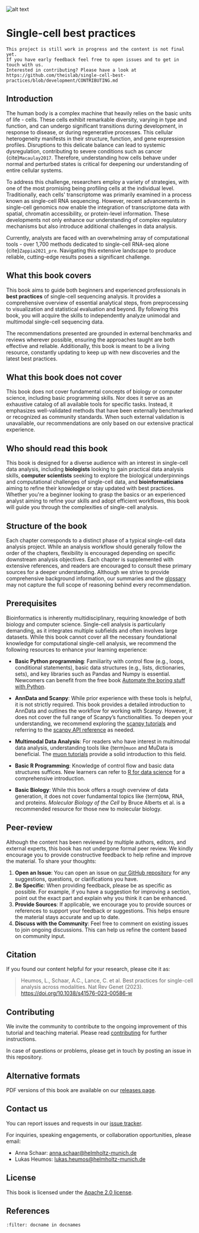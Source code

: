 ![alt text](_static/images/title.png "Title")

<div style="page-break-after: always;"></div>

# Single-cell best practices

```{warning}
This project is still work in progress and the content is not final yet.
If you have early feedback feel free to open issues and to get in touch with us.
Interested in contributing? Please have a look at https://github.com/theislab/single-cell-best-practices/blob/development/CONTRIBUTING.md
```

## Introduction

The human body is a complex machine that heavily relies on the basic units of life - cells.
These cells exhibit remarkable diversity, varying in type and function, and can undergo significant transitions during development, in response to disease, or during regenerative processes.
This cellular heterogeneity manifests in their structure, function, and gene expression profiles.
Disruptions to this delicate balance can lead to systemic dysregulation, contributing to severe conditions such as cancer {cite}`Macaulay2017`.
Therefore, understanding how cells behave under normal and perturbed states is critical for deepening our understanding of entire cellular systems.

To address this challenge, researchers employ a variety of strategies, with one of the most promising being profiling cells at the individual level.
Traditionally, each cells' transcriptome was primarily examined in a process known as single-cell RNA sequencing. However, recent advancements in single-cell genomics now enable the integration of transcriptome data with spatial, chromatin accessibility, or protein-level information.
These developments not only enhance our understanding of complex regulatory mechanisms but also introduce additional challenges in data analysis.

Currently, analysts are faced with an overwhelming array of computational tools - over 1,700 methods dedicated to single-cell RNA-seq alone {cite}`Zappia2021_pre`.
Navigating this extensive landscape to produce reliable, cutting-edge results poses a significant challenge.

## What this book covers

This book aims to guide both beginners and experienced professionals in **best practices** of single-cell sequencing analysis.
It provides a comprehensive overview of essential analytical steps, from preprocessing to visualization and statistical evaluation and beyond.
By following this book, you will acquire the skills to independently analyze unimodal and multimodal single-cell sequencing data.

The recommendations presented are grounded in external benchmarks and reviews wherever possible, ensuring the approaches taught are both effective and reliable.
Additionally, this book is meant to be a living resource, constantly updating to keep up with new discoveries and the latest best practices.

## What this book does not cover

This book does not cover fundamental concepts of biology or computer science, including basic programming skills.
Nor does it serve as an exhaustive catalog of all available tools for specific tasks.
Instead, it emphasizes well-validated methods that have been externally benchmarked or recognized as community standards.
When such external validation is unavailable, our recommendations are only based on our extensive practical experience.

## Who should read this book

This book is designed for a diverse audience with an interest in single-cell data analysis, including **biologists** looking to gain practical data analysis skills, **computer scientists** seeking to explore the biological underpinnings and computational challenges of single-cell data, and **bioinformaticians** aiming to refine their knowledge or stay updated with best practices.
Whether you're a beginner looking to grasp the basics or an experienced analyst aiming to refine your skills and adopt efficient workflows, this book will guide you through the complexities of single-cell analysis.

## Structure of the book

Each chapter corresponds to a distinct phase of a typical single-cell data analysis project.
While an analysis workflow should generally follow the order of the chapters, flexibility is encouraged depending on specific downstream analysis objectives.
Each chapter is supplemented with extensive references, and readers are encouraged to consult these primary sources for a deeper understanding.
Although we strive to provide comprehensive background information, our summaries and the [glossary](glossary.md) may not capture the full scope of reasoning behind every recommendation.

## Prerequisites

Bioinformatics is inherently multidisciplinary, requiring knowledge of both biology and computer science.
Single-cell analysis is particularly demanding, as it integrates multiple subfields and often involves large datasets.
While this book cannot cover all the necessary foundational knowledge for computational single-cell analysis, we recommend the following resources to enhance your learning experience:

- **Basic Python programming**: Familiarity with control flow (e.g., loops, conditional statements), basic data structures (e.g., lists, dictionaries, sets), and key libraries such as Pandas and Numpy is essential.
  Newcomers can benefit from the free book [Automate the boring stuff with Python](https://automatetheboringstuff.com/).

- **AnnData and Scanpy**: While prior experience with these tools is helpful, it is not strictly required.
  This book provides a detailed introduction to AnnData and outlines the workflow for working with Scanpy.
  However, it does not cover the full range of Scanpy’s functionalities. To deepen your understanding, we recommend exploring the [scanpy tutorials](https://scanpy.readthedocs.io/en/stable/tutorials.html) and referring to the [scanpy API reference](https://scanpy.readthedocs.io/en/stable/api.html) as needed.

- **Multimodal Data Analysis**: For readers who have interest in multimodal data analysis, understanding tools like {term}`muon` and MuData is beneficial.
  The [muon tutorials](https://muon-tutorials.readthedocs.io/en/latest/) provide a solid introduction to this field.

- **Basic R Programming**: Knowledge of control flow and basic data structures suffices.
  New learners can refer to [R for data science](https://r4ds.had.co.nz/) for a comprehensive introduction.

- **Basic Biology**: While this book offers a rough overview of data generation, it does not cover fundamental topics like {term}`DNA`, RNA, and proteins.
  _Molecular Biology of the Cell_ by Bruce Alberts et al. is a recommended resource for those new to molecular biology.

## Peer-review

Although the content has been reviewed by multiple authors, editors, and external experts, this book has not undergone formal peer review.
We kindly encourage you to provide constructive feedback to help refine and improve the material.
To share your thoughts:

1. **Open an Issue**: You can open an issue on [our GitHub repository](https://github.com/theislab/single-cell-best-practices) for any suggestions, questions, or clarifications you have.
2. **Be Specific**: When providing feedback, please be as specific as possible.
   For example, if you have a suggestion for improving a section, point out the exact part and explain why you think it can be enhanced.
3. **Provide Sources**: If applicable, we encourage you to provide sources or references to support your feedback or suggestions.
   This helps ensure the material stays accurate and up to date.
4. **Discuss with the Community**: Feel free to comment on existing issues to join ongoing discussions.
   This can help us refine the content based on community input.

## Citation

If you found our content helpful for your research, please cite it as:

> Heumos, L., Schaar, A.C., Lance, C. et al. Best practices for single-cell analysis across modalities. Nat Rev Genet (2023). https://doi.org/10.1038/s41576-023-00586-w

## Contributing

We invite the community to contribute to the ongoing improvement of this tutorial and teaching material.
Please read [contributing](https://github.com/theislab/single-cell-best-practices/blob/development/CONTRIBUTING.md) for further instructions.

In case of questions or problems, please get in touch by posting an issue in this repository.

## Alternative formats

PDF versions of this book are available on our [releases page](https://github.com/theislab/single-cell-best-practices/releases).

## Contact us

You can report issues and requests in our [issue tracker](https://github.com/theislab/single-cell-best-practices/issues).

For inquiries, speaking engagements, or collaboration opportunities, please email:

- Anna Schaar: anna.schaar@helmholtz-munich.de
- Lukas Heumos: lukas.heumos@helmholtz-munich.de

## License

This book is licensed under the [Apache 2.0 license](https://github.com/theislab/single-cell-best-practices/blob/development/LICENSE).

## References

```{bibliography}
:filter: docname in docnames
```

